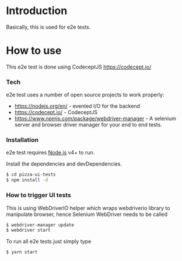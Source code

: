 # Introduction

Basically, this is used for e2e tests.

# How to use

This e2e test is done using CodeceptJS https://codecept.io/

### Tech

e2e test uses a number of open source projects to work properly:

* https://nodejs.org/en/ - evented I/O for the backend
* https://codecept.io/ - CodeceptJS
* https://www.npmjs.com/package/webdriver-manager - A selenium server and browser driver manager for your end to end tests.

### Installation

e2e test requires [Node.js](https://nodejs.org/) v4+ to run.

Install the dependencies and devDependencies.

```sh
$ cd pizza-ui-tests
$ npm install -d
```

### How to trigger UI tests

This is using WebDriverIO helper which wraps webdriverio library to manipulate browser, hence Selenium WebDriver needs to be called

```sh
$ webdriver-manager update
$ webdriver start
```

To run all e2e tests just simply type

```sh
$ yarn start
```





